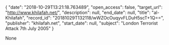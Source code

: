 {
  "date": "2018-10-29T13:21:18.763489", 
  "open_access": false, 
  "target_url": "http://www.khilafah.net/", 
  "description": null, 
  "end_date": null, 
  "title": "al-Khilafah", 
  "record_id": "20181029T132118/wWZOcOuqyvFLDuH5scT+1Q==", 
  "publisher": "khilafah.net", 
  "start_date": null, 
  "subject": "London Terrorist Attack 7th July 2005"
}

None